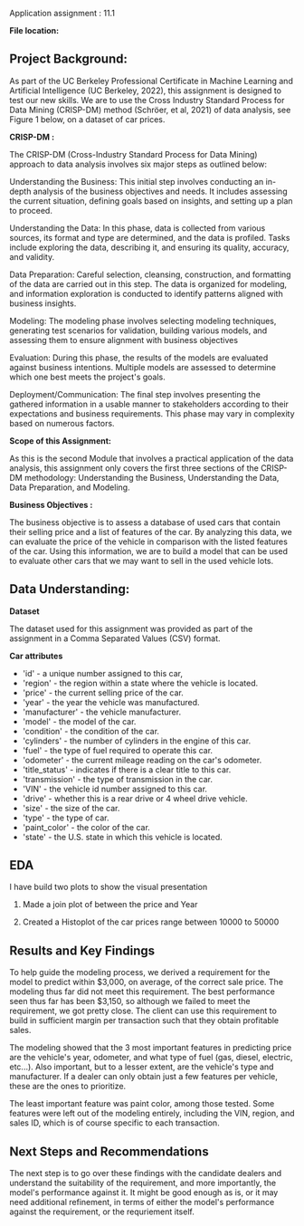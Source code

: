 Application assignment : 11.1 

**File location:**

## Project Background: 

As part of the UC Berkeley Professional Certificate in Machine Learning and Artificial Intelligence (UC Berkeley, 2022), this assignment is designed to test our new skills. We are to use the Cross Industry Standard Process for Data Mining (CRISP-DM) method (Schröer, et al, 2021) of data analysis, see Figure 1 below, on a dataset of car prices.

**CRISP-DM :**

The CRISP-DM (Cross-Industry Standard Process for Data Mining) approach to data analysis involves six major steps as outlined below:

Understanding the Business: This initial step involves conducting an in-depth analysis of the business objectives and needs. It includes assessing the current situation, defining goals based on insights, and setting up a plan to proceed.

Understanding the Data: In this phase, data is collected from various sources, its format and type are determined, and the data is profiled. Tasks include exploring the data, describing it, and ensuring its quality, accuracy, and validity.

Data Preparation: Careful selection, cleansing, construction, and formatting of the data are carried out in this step. The data is organized for modeling, and information exploration is conducted to identify patterns aligned with business insights.

Modeling: The modeling phase involves selecting modeling techniques, generating test scenarios for validation, building various models, and assessing them to ensure alignment with business objectives

Evaluation: During this phase, the results of the models are evaluated against business intentions. Multiple models are assessed to determine which one best meets the project's goals.

Deployment/Communication: The final step involves presenting the gathered information in a usable manner to stakeholders according to their expectations and business requirements. This phase may vary in complexity based on numerous factors.

**Scope of this Assignment:**

As this is the second Module that involves a practical application of the data analysis, this assignment only covers the first three sections of the CRISP-DM methodology: Understanding the Business, Understanding the Data, Data Preparation, and Modeling.

**Business Objectives :**

The business objective is to assess a database of used cars that contain their selling price and a list of features of the car. By analyzing this data, we can evaluate the price of the vehicle in comparison with the listed features of the car. Using this information, we are to build a model that can be used to evaluate other cars that we may want to sell in the used vehicle lots.

## Data Understanding: 

**Dataset**

The dataset used for this assignment was provided as part of the
assignment in a Comma Separated Values (CSV) format.

**Car attributes**

* 'id' - a unique number assigned to this car,
* 'region' - the region within a state where the vehicle is located.
* 'price' - the current selling price of the car.
* 'year' - the year the vehicle was manufactured.
* 'manufacturer' - the vehicle manufacturer.
* 'model' - the model of the car.
* 'condition' - the condition of the car.
* 'cylinders' - the number of cylinders in the engine of this car.
* 'fuel' - the type of fuel required to operate this car.
* 'odometer' - the current mileage reading on the car's odometer.
* 'title_status' - indicates if there is a clear title to this car.
* 'transmission' - the type of transmission in the car.
* 'VIN' - the vehicle id number assigned to this car.
* 'drive' - whether this is a rear drive or 4 wheel drive vehicle.
* 'size' - the size of the car.
* 'type' - the type of car.
* 'paint_color' - the color of the car.
* 'state' - the U.S. state in which this vehicle is located.

## EDA
I have build two plots to show the visual presentation

1) Made a join plot of between the price and Year

2) Created a Histoplot of the car prices range between 10000 to 50000

## Results and Key Findings
To help guide the modeling process, we derived a requirement for the model to predict within $3,000, on average, of the correct sale price. The modeling thus far did not meet this requirement. The best performance seen thus far has been $3,150, so although we failed to meet the requirement, we got pretty close. The client can use this requirement to build in sufficient margin per transaction such that they obtain profitable sales.

The modeling showed that the 3 most important features in predicting price are the vehicle's year, odometer, and what type of fuel (gas, diesel, electric, etc...). Also important, but to a lesser extent, are the vehicle's type and manufacturer. If a dealer can only obtain just a few features per vehicle, these are the ones to prioritize.

The least important feature was paint color, among those tested. Some features were left out of the modeling entirely, including the VIN, region, and sales ID, which is of course specific to each transaction.



## Next Steps and Recommendations
The next step is to go over these findings with the candidate dealers and understand the suitability of the requirement, and more importantly, the model's performance against it. It might be good enough as is, or it may need additional refinement, in terms of either the model's performance against the requirement, or the requriement itself.